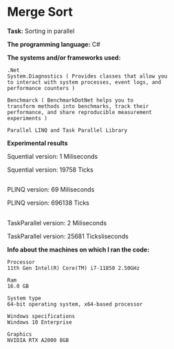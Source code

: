 
# Merge Sort 

**Task:** Sorting in parallel 

**The programming language:** C# 

**The systems and/or frameworks used:**

    .Net
    System.Diagnostics ( Provides classes that allow you
    to interact with system processes, event logs, and
    performance counters )

    Benchmarck ( BenchmarkDotNet helps you to
    transform methods into benchmarks, track their
    performance, and share reproducible measurement
    experiments )

    Parallel LINQ and Task Parallel Library

**Experimental results**

Squential version: 1 Miliseconds

Squential version: 19758 Ticks
##

PLINQ version: 69 Miliseconds

PLINQ version: 696138 Ticks
##

TaskParallel version: 2 Miliseconds

TaskParallel version: 25681 Ticksliseconds

**Info about the machines on which I ran the code:**

    Processor 
    11th Gen Intel(R) Core(TM) i7-11850 2.50GHz

    Ram 
    16.0 GB

    System type 
    64-bit operating system, x64-based processor

    Windows specifications 
    Windows 10 Enterprise

    Graphics
    NVIDIA RTX A2000 8GB